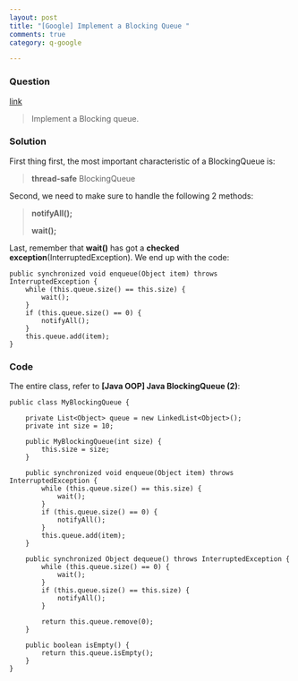 ```yaml
---
layout: post
title: "[Google] Implement a Blocking Queue "
comments: true
category: q-google

---
```


### Question 

[link](http://www.careercup.com/question?id=14622668)

> Implement a Blocking queue. 

### Solution 

First thing first, the most important characteristic of a BlockingQueue is:

> __thread-safe__ BlockingQueue

Second, we need to make sure to handle the following 2 methods: 

> __notifyAll();__
>
> __wait();__

Last, remember that __wait()__ has got a __checked exception__(InterruptedException). We end up with the code: 

	public synchronized void enqueue(Object item) throws InterruptedException {
		while (this.queue.size() == this.size) {
			wait();
		}
		if (this.queue.size() == 0) {
			notifyAll();
		}
		this.queue.add(item);
	}

### Code

The entire class, refer to __[Java OOP] Java BlockingQueue (2)__: 

    public class MyBlockingQueue {

        private List<Object> queue = new LinkedList<Object>();
        private int size = 10;

        public MyBlockingQueue(int size) {
            this.size = size;
        }

        public synchronized void enqueue(Object item) throws InterruptedException {
            while (this.queue.size() == this.size) {
                wait();
            }
            if (this.queue.size() == 0) {
                notifyAll();
            }
            this.queue.add(item);
        }

        public synchronized Object dequeue() throws InterruptedException {
            while (this.queue.size() == 0) {
                wait();
            }
            if (this.queue.size() == this.size) {
                notifyAll();
            }

            return this.queue.remove(0);
        }

        public boolean isEmpty() {
            return this.queue.isEmpty();
        }
    }
